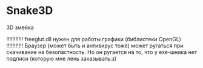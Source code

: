 # Snake3D
3D змейка

!!!!!!!!!!!
freeglut.dll нужен для работы графики (библиотеки OpenGL)
!!!!!!!!!!!
Браузер (может быть и антивирус тоже) может ругаться при скачивание на безопастность. Но он ругается на то, что у exe-шника нет подписи (которую мне лень заказывать:з)
